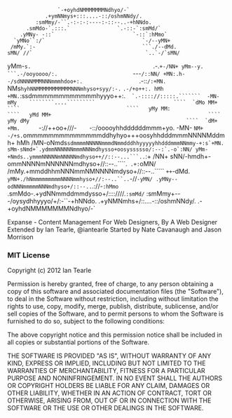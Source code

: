                     `-+oyhdNMMMMMMMNdhyo/-`
                .+ymNNmys+:::....-::/oshmNNdy/.
             :smMmy/-``.-:-:-:----:-::--..-+hNNdo.
          .smMdo-`.:::.`               `.-::-`:smMd/`
        .yMNy- -::`                         `-::`:hMmo`
      `yMNo``:/`                               `-/--yMN+
     /mMy.`:-                                  ```./--dMd.
    sMN/ //`                                    `..`-/`sMN/
   yMm-`s.                                       `.-.`+-/NN+
  yMm--y. ```.-/ooyoooo/:.                        `---`/::NN/
 +MN:.h--/sdNNNNMMMNNNmmmhdoo+:.                  `.-::`/:+MN.
`NMs`hyhNNMMMMMMMMMMMNNNmhyso+syy/:-.`          `.-/+o++:. hMh
+MN.`:ssdmmmmmmmmmmmmhyyyo++:.``   `.-:::://:::::.```````  -MN-
mMy    ````````....`````````                         ````  `dMo
MM+            ````                                  ````   yMy
MM:                                                  ````   yMd
MM+                                                  ````   yMy
dMy                                                  ````  `dM+
+Mm.       ``-://++oo+///-``    ``-::/ooooyhhddddddmmm+yo. -MN-
`NM+ -/+s.`ommmmmmmmmmmmmmddhyhyo+++oosyhhdddmmmNNNNMddmh+ hMh
 /MN-oNmds``sdmmmmNNNNNmmmdNmmdddhhyyyyyhhdddmmmNNmmy-+:s`+MN.
  sMm-sNmd+`.ydmmNNNNNNmmmNNNmdhysso+oosyssssso/:--:`.-o`:NN/
   yMm-+Nmds..ymmmNNNNNmNNNNNmdhyso++//::--...```..``:+ /NN+
    sNN/-hmdh+-ommNNNNmNNNNNNmdhyso+//::--..````.` .+:`oMN/
     /mMy.+mmddhhmNNNmmNMNNNNmdyso+//::--..````` `++`-dMd.
      `yMN+./hNmmmmmmmmmNNNNmmhyso+//:--..``..`-//`-yMN/
        .yMNy--odNNNmmmmmNNNmdhyso+/::--..`.://-`:hMmo`
          .smMdo-.+ydNNmmddmmdysso+/::::////.`:smMd/`
             :smMmy+---/oysydhhyyyo/+/:-``-+hNNdo.
                .+yNMNmhs+/::....-::/oshmNNdy/.
                    .-+oyhdNMMMMMMMNdhyo/-`

Expanse - Content Management For Web Designers, By A Web Designer
	    Extended by Ian Tearle, @iantearle
       Started by Nate Cavanaugh and Jason Morrison

### MIT License

Copyright (c) 2012 Ian Tearle

Permission is hereby granted, free of charge, to any person obtaining a copy of this software and associated documentation files (the "Software"), to deal in the Software without restriction, including without limitation the rights to use, copy, modify, merge, publish, distribute, sublicense, and/or sell copies of the Software, and to permit persons to whom the Software is furnished to do so, subject to the following conditions:

The above copyright notice and this permission notice shall be included in all copies or substantial portions of the Software.

THE SOFTWARE IS PROVIDED "AS IS", WITHOUT WARRANTY OF ANY KIND, EXPRESS OR IMPLIED, INCLUDING BUT NOT LIMITED TO THE WARRANTIES OF MERCHANTABILITY, FITNESS FOR A PARTICULAR PURPOSE AND NONINFRINGEMENT. IN NO EVENT SHALL THE AUTHORS OR COPYRIGHT HOLDERS BE LIABLE FOR ANY CLAIM, DAMAGES OR OTHER LIABILITY, WHETHER IN AN ACTION OF CONTRACT, TORT OR OTHERWISE, ARISING FROM, OUT OF OR IN CONNECTION WITH THE SOFTWARE OR THE USE OR OTHER DEALINGS IN THE SOFTWARE.
